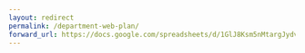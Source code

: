 ```yaml
---
layout: redirect
permalink: /department-web-plan/
forward_url: https://docs.google.com/spreadsheets/d/1GlJ8Ksm5nMtargJydvvbjoXAO3YSWD1fg29Klve7NQs/edit?usp=sharing
---
```

